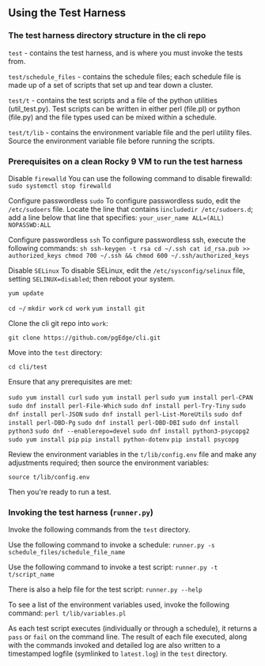 ## Using the Test Harness

### The test harness directory structure in the cli repo

`test` - contains the test harness, and is where you must invoke the tests from.

`test/schedule_files` - contains the schedule files; each schedule file is made up of a set of scripts that set up and tear down a cluster.

`test/t` - contains the test scripts and a file of the python utilities (util_test.py).
Test scripts can be written in either perl (file.pl) or python (file.py) and the file types used can be mixed within a schedule.

`test/t/lib` - contains the environment variable file and the perl utility files. Source the environment variable file before running the scripts.

### Prerequisites on a clean Rocky 9 VM to run the test harness

Disable `firewalld`
    You can use the following command to disable firewalld: 
    `sudo systemctl stop firewalld`

Configure passwordless `sudo`
    To configure passwordless sudo, edit the `/etc/sudoers` file.  Locate the line that contains i`includedir /etc/sudoers.d`; add a line below that line that specifies: `your_user_name ALL=(ALL) NOPASSWD:ALL`

Configure passwordless `ssh`
    To configure passwordless ssh, execute the following commands:
    ```sh
    ssh-keygen -t rsa
    cd ~/.ssh
    cat id_rsa.pub >> authorized_keys
    chmod 700 ~/.ssh && chmod 600 ~/.ssh/authorized_keys
    ```

Disable `SELinux`
    To disable SELinux, edit the `/etc/sysconfig/selinux` file, setting `SELINUX=disabled`; then reboot your system.

`yum update`

`cd ~/`
`mkdir work`
`cd work`
`yum install git`

Clone the cli git repo into `work`:

`git clone https://github.com/pgEdge/cli.git`

Move into the `test` directory:

`cd cli/test`

Ensure that any prerequisites are met:

`sudo yum install curl`
`sudo yum install perl`
`sudo yum install perl-CPAN`
`sudo dnf install perl-File-Which`
`sudo dnf install perl-Try-Tiny`
`sudo dnf install perl-JSON`
`sudo dnf install perl-List-MoreUtils`
`sudo dnf install perl-DBD-Pg`
`sudo dnf install perl-DBD-DBI`
`sudo dnf install python3`
`sudo dnf --enablerepo=devel`
`sudo dnf install python3-psycopg2`
`sudo yum install pip`
`pip install python-dotenv`
`pip install psycopg`

Review the environment variables in the `t/lib/config.env` file and make any adjustments required; then source the environment variables:

`source t/lib/config.env`

Then you're ready to run a test.

### Invoking the test harness (`runner.py`)

Invoke the following commands from the `test` directory.

Use the following command to invoke a schedule:
`runner.py -s schedule_files/schedule_file_name`

Use the following command to invoke a test script:
`runner.py -t t/script_name`

There is also a help file for the test script:
`runner.py --help`

To see a list of the environment variables used, invoke the following command:
`perl t/lib/variables.pl`

As each test script executes (individually or through a schedule), it returns a `pass` or `fail` on the command line. The result of each file executed, along with the commands invoked and detailed log are also written to a timestamped logfile (symlinked to `latest.log`) in the `test` directory.




